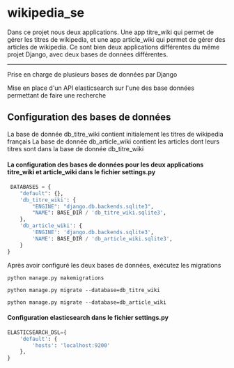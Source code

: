 # wikipedia_se
Dans ce projet nous deux applications. Une app titre_wiki qui permet de gérer les titres de wikipedia, et une app article_wiki qui permet de gérer des articles de wikipedia. Ce sont bien deux applications différentes du même projet Django, avec deux bases de données différentes. 


---
Prise en charge de plusieurs bases de données par Django

Mise en place d'un API elasticsearch sur l'une des base données permettant de faire une recherche

## Configuration des bases de données
La base de donnée db_titre_wiki contient initialement les titres de wikipedia français
La base de donnée db_article_wiki contient les articles dont leurs titres sont dans la base de donnée db_titre_wiki

#### La configuration des bases de données pour les deux applications titre_wiki et article_wiki dans le fichier settings.py
```python
 DATABASES = {
    "default": {},
    'db_titre_wiki': {
        "ENGINE": "django.db.backends.sqlite3",
        "NAME": BASE_DIR / 'db_titre_wiki.sqlite3',
    },
    'db_article_wiki': {
        'ENGINE': 'django.db.backends.sqlite3',
        'NAME': BASE_DIR / 'db_article_wiki.sqlite3',
    }   
}
```

Après avoir configuré les deux bases de données, exécutez les migrations

```python manage.py makemigrations```

```python manage.py migrate --database=db_titre_wiki```

```python manage.py migrate --database=db_article_wiki```

#### Configuration elasticsearch dans le fichier settings.py

```python
ELASTICSEARCH_DSL={
    'default': {
        'hosts': 'localhost:9200'
    },
}
